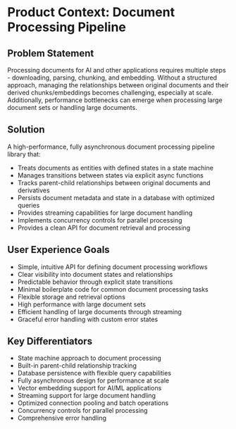 # Product Context: Document Processing Pipeline

## Problem Statement
Processing documents for AI and other applications requires multiple steps - downloading, parsing, chunking, and embedding. Without a structured approach, managing the relationships between original documents and their derived chunks/embeddings becomes challenging, especially at scale. Additionally, performance bottlenecks can emerge when processing large document sets or handling large documents.

## Solution
A high-performance, fully asynchronous document processing pipeline library that:
- Treats documents as entities with defined states in a state machine
- Manages transitions between states via explicit async functions
- Tracks parent-child relationships between original documents and derivatives
- Persists document metadata and state in a database with optimized queries
- Provides streaming capabilities for large document handling
- Implements concurrency controls for parallel processing
- Provides a clean API for document retrieval and processing

## User Experience Goals
- Simple, intuitive API for defining document processing workflows
- Clear visibility into document states and relationships
- Predictable behavior through explicit state transitions
- Minimal boilerplate code for common document processing tasks
- Flexible storage and retrieval options
- High performance with large document sets
- Efficient handling of large documents through streaming
- Graceful error handling with custom error states

## Key Differentiators
- State machine approach to document processing
- Built-in parent-child relationship tracking
- Database persistence with flexible query capabilities
- Fully asynchronous design for performance at scale
- Vector embedding support for AI/ML applications
- Streaming support for large document handling
- Optimized connection pooling and batch operations
- Concurrency controls for parallel processing
- Comprehensive error handling
